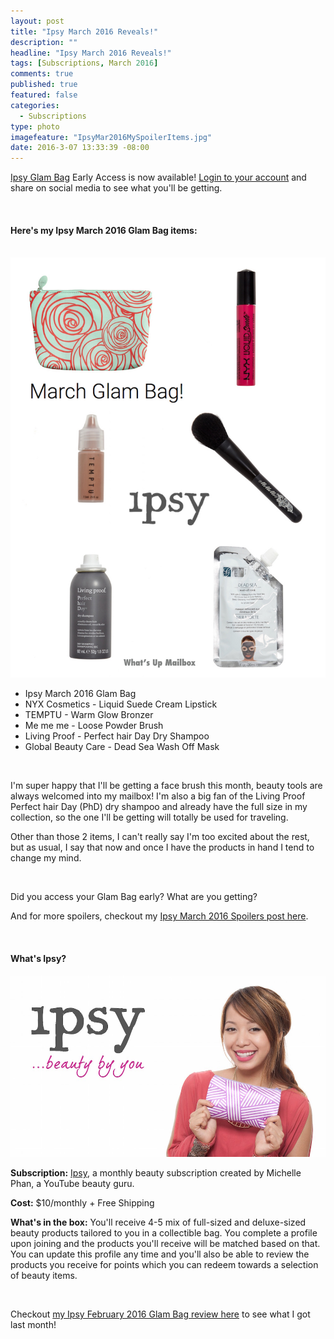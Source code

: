 ```yaml
---
layout: post
title: "Ipsy March 2016 Reveals!"
description: ""
headline: "Ipsy March 2016 Reveals!"
tags: [Subscriptions, March 2016]
comments: true
published: true
featured: false
categories: 
  - Subscriptions
type: photo
imagefeature: "IpsyMar2016MySpoilerItems.jpg"
date: 2016-3-07 13:33:39 -08:00
---
```


<p></p>

<p><a href="https://www.ipsy.com/new?refer=uns8d" target="_blank">Ipsy Glam Bag</a> Early Access is now available! <a href="https://www.ipsy.com/new?refer=uns8d" target="_blank">Login to your account</a> and share on social media to see what you'll be getting.</p>

<br>

<H4>Here's my Ipsy March 2016 Glam Bag items:</H4>

<br>

<center><a href="https://www.ipsy.com/new?refer=uns8d" target="_blank">
<img src="/images/IpsyMar2016MySpoilerItems.jpg" border="0" style="border:none;max-width:100%;" alt="My Ipsy March 2016 Reveal" />
</a></center>

<ul>
<li>Ipsy March 2016 Glam Bag</li>
<li>NYX Cosmetics - Liquid Suede Cream Lipstick</li>
<li>TEMPTU - Warm Glow Bronzer</li>
<li>Me me me - Loose Powder Brush</li>
<li>Living Proof - Perfect hair Day Dry Shampoo</li>
<li>Global Beauty Care - Dead Sea Wash Off Mask</li>
</ul>

<br>

<p>I'm super happy that I'll be getting a face brush this month, beauty tools are always welcomed into my mailbox! I'm also a big fan of the Living Proof Perfect hair Day (PhD) dry shampoo and already have the full size in my collection, so the one I'll be getting will totally be used for traveling.</p>

<p>Other than those 2 items, I can't really say I'm too excited about the rest, but as usual, I say that now and once I have the products in hand I tend to change my mind.</p>

<br>

<p>Did you access your Glam Bag early? What are you getting?</p>

<p>And for more spoilers, checkout my <a href="http://whatsupmailbox.com/subscriptions/reviews/Ipsy-Subscription-March-2016-Spoilers/" target="_blank">Ipsy March 2016 Spoilers post here</a>.</p>

<br>

<H4>What's Ipsy?</H4>

<center><a href="https://www.ipsy.com/new?refer=uns8d" target="_blank">
<img src="/images/IpsyLogo.jpg" border="0" style="border:none;max-width:100%;" />
</a></center>

<p><b>Subscription:</b> <a href="https://www.ipsy.com/new?refer=uns8d" target="_blank">Ipsy</a>, a monthly beauty subscription created by Michelle Phan, a YouTube beauty guru.</p>
<p><b>Cost:</b> $10/monthly + Free Shipping</p>
<p><b>What's in the box:</b> You'll receive 4-5 mix of full-sized and deluxe-sized beauty products tailored to you in a collectible bag. You complete a profile upon joining and the products you'll receive will be matched based on that. You can update this profile any time and you'll also be able to review the products you receive for points which you can redeem towards a selection of beauty items.</p>
<br>

<p>Checkout <a href="http://whatsupmailbox.com/subscriptions/reviews/Ipsy-Subscription-February-2016-Review/" target="_blank">my Ipsy February 2016 Glam Bag review here</a> to see what I got last month!</p>
